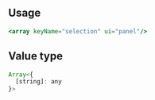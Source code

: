 ## Usage

```jsx
<array keyName="selection" ui="panel"/>
```

## Value type

```js
Array<{
  [string]: any
}>
```
